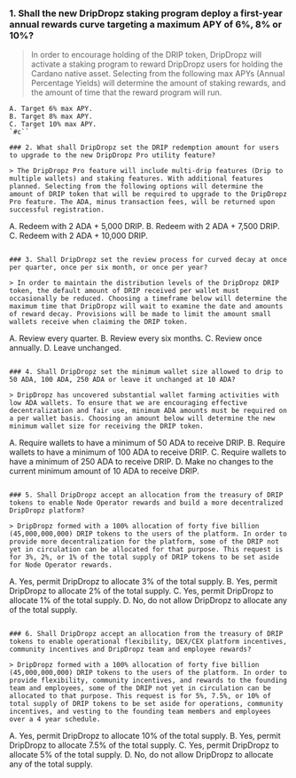 ### 1. Shall the new DripDropz staking program deploy a first-year annual rewards curve targeting a maximum APY of 6%, 8% or 10%?

> In order to encourage holding of the DRIP token, DripDropz will activate a staking program to reward DripDropz users for holding the Cardano native asset. Selecting from the following max APYs (Annual Percentage Yields) will determine the amount of staking rewards, and the amount of time that the reward program will run.

```
A. Target 6% max APY.
B. Target 8% max APY.
C. Target 10% max APY.
`#c``

### 2. What shall DripDropz set the DRIP redemption amount for users to upgrade to the new DripDropz Pro utility feature?

> The DripDropz Pro feature will include multi-drip features (Drip to multiple wallets) and staking features. With additional features planned. Selecting from the following options will determine the amount of DRIP token that will be required to upgrade to the DripDropz Pro feature. The ADA, minus transaction fees, will be returned upon successful registration.

```
A. Redeem with 2 ADA + 5,000 DRIP.
B. Redeem with 2 ADA + 7,500 DRIP.
C. Redeem with 2 ADA + 10,000 DRIP.
```#A

### 3. Shall DripDropz set the review process for curved decay at once per quarter, once per six month, or once per year?

> In order to maintain the distribution levels of the DripDropz DRIP token, the default amount of DRIP received per wallet must occasionally be reduced. Choosing a timeframe below will determine the maximum time that DripDropz will wait to examine the date and amounts of reward decay. Provisions will be made to limit the amount small wallets receive when claiming the DRIP token.

```
A. Review every quarter.
B. Review every six months.
C. Review once annually.
D. Leave unchanged.
```#A

### 4. Shall DripDropz set the minimum wallet size allowed to drip to 50 ADA, 100 ADA, 250 ADA or leave it unchanged at 10 ADA?

> DripDropz has uncovered substantial wallet farming activities with low ADA wallets. To ensure that we are encouraging effective decentralization and fair use, minimum ADA amounts must be required on a per wallet basis. Choosing an amount below will determine the new minimum wallet size for receiving the DRIP token. 

```
A. Require wallets to have a minimum of 50 ADA to receive DRIP.
B. Require wallets to have a minimum of 100 ADA to receive DRIP.
C. Require wallets to have a minimum of 250 ADA to receive DRIP.
D. Make no changes to the current minimum amount of 10 ADA to receive DRIP.
```#D

### 5. Shall DripDropz accept an allocation from the treasury of DRIP tokens to enable Node Operator rewards and build a more decentralized DripDropz platform?

> DripDropz formed with a 100% allocation of forty five billion (45,000,000,000) DRIP tokens to the users of the platform. In order to provide more decentralization for the platform, some of the DRIP not yet in circulation can be allocated for that purpose. This request is for 3%, 2%, or 1% of the total supply of DRIP tokens to be set aside for Node Operator rewards.

```
A. Yes, permit DripDropz to allocate 3% of the total supply.
B. Yes, permit DripDropz to allocate 2% of the total supply.
C. Yes, permit DripDropz to allocate 1% of the total supply.
D. No, do not allow DripDropz to allocate any of the total supply.
```#C

### 6. Shall DripDropz accept an allocation from the treasury of DRIP tokens to enable operational flexibility, DEX/CEX platform incentives, community incentives and DripDropz team and employee rewards?

> DripDropz formed with a 100% allocation of forty five billion (45,000,000,000) DRIP tokens to the users of the platform. In order to provide flexibility, community incentives, and rewards to the founding team and employees, some of the DRIP not yet in circulation can be allocated to that purpose. This request is for 5%, 7.5%, or 10% of total supply of DRIP tokens to be set aside for operations, community incentives, and vesting to the founding team members and employees over a 4 year schedule.

```
A. Yes, permit DripDropz to allocate 10% of the total supply.
B. Yes, permit DripDropz to allocate 7.5% of the total supply.
C. Yes, permit DripDropz to allocate 5% of the total supply.
D. No, do not allow DripDropz to allocate any of the total supply.
```#D

